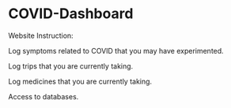 # COVID-Dashboard

Website Instruction:

Log symptoms related to COVID that you may have experimented.

Log trips that you are currently taking.

Log medicines that you are currently taking.

Access to databases.
